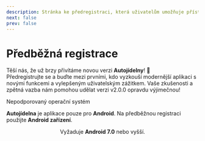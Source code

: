 ```yaml
---
description: Stránka ke předregistraci, která uživatelům umožňuje přístup k budoucí v2.0.0 verzi aplikace.
next: false
prev: false
---
```


# Předběžná registrace

Těší nás, že už brzy přivítáme novou verzi **Autojídelny**! 🚀  
Předregistrujte se a buďte mezi prvními, kdo vyzkouší modernější aplikaci s novými funkcemi a vylepšeným uživatelským zážitkem. Vaše zkušenosti a zpětná vazba nám pomohou udělat verzi v2.0.0 opravdu výjimečnou!

<div v-if="!isAndroid" class="custom-block danger">
 <p class="custom-block-title">Nepodporovaný operační systém</p>
  <p>
    <strong>Autojídelna</strong> je aplikace pouze pro <strong>Android</strong>.
     Na předběžnou registraci použijte <strong>Android zařízení</strong>.
  </p>
</div>

<DownloadButton :releaseData="releaseData" />

<div style="text-align: center;">Vyžaduje <b>Android 7.0</b> nebo vyšší.</div>

<!-- Setup script-->

<script setup lang="ts">
  import ReleaseDate from "@theme/components/ReleaseDate.vue";
  import DownloadButton from "@theme/components/DownloadButton.vue";
  import Changelog from "@theme/components/Changelog.vue";
  import { computed, onMounted, ref } from 'vue';
  import { data as loaderData } from '@theme/data/releaseWithChangelogs.data.ts';
  const releaseData = loaderData.latest;

  const isAndroid = ref(true)
  onMounted(() => {
    isAndroid.value = !!navigator.userAgent.match(/android/i)
  })
</script>
